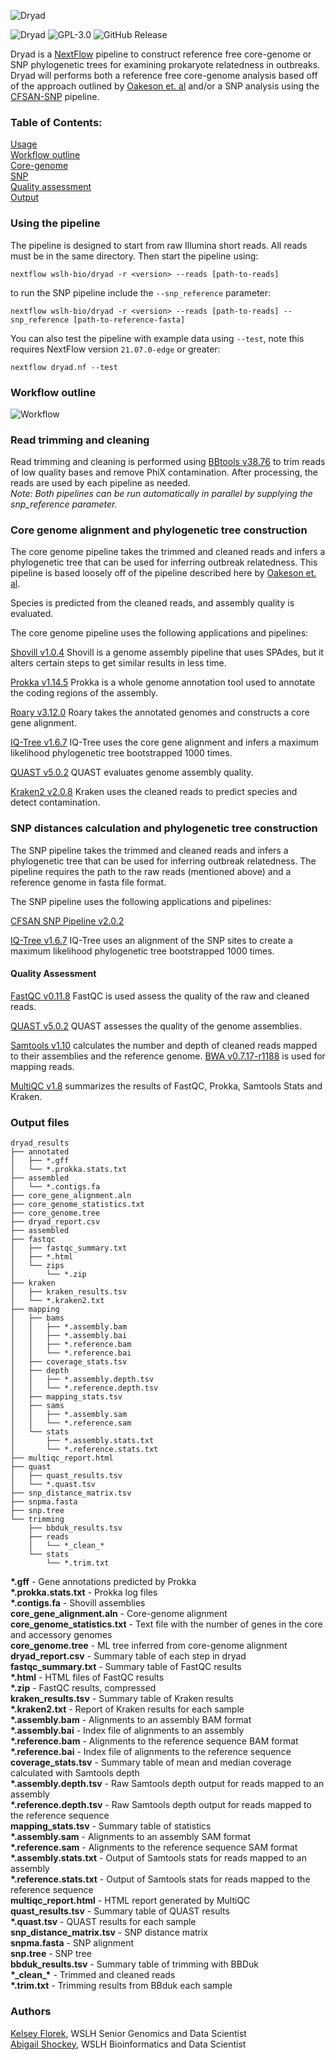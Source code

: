 ![Dryad](/assets/dryad_logo_250.png)

![Dryad](https://github.com/wslh-bio/dryad/actions/workflows/dryad_build.yml/badge.svg)
![GPL-3.0](https://img.shields.io/github/license/wslh-bio/dryad)
![GitHub Release](https://img.shields.io/github/release/wslh-bio/dryad)

Dryad is a [NextFlow](https://www.nextflow.io/) pipeline to construct reference free core-genome or SNP phylogenetic trees for examining prokaryote relatedness in outbreaks. Dryad will performs both a reference free core-genome analysis based off of the approach outlined by [Oakeson et. al](https://www.ncbi.nlm.nih.gov/pubmed/30158193) and/or a SNP analysis using the [CFSAN-SNP](https://snp-pipeline.readthedocs.io/en/latest/readme.html) pipeline.

### Table of Contents:
[Usage](#using-the-pipeline)  
[Workflow outline](#workflow-outline)  
[Core-genome](#core-genome-alignment-and-phylogenetic-tree-construction)  
[SNP](#snp-distances-calculation-and-phylogenetic-tree-construction)  
[Quality assessment](#quality-assessment)  
[Output](#output-files)  

### Using the pipeline
The pipeline is designed to start from raw Illumina short reads. All reads must be in the same directory. Then start the pipeline using:  
```
nextflow wslh-bio/dryad -r <version> --reads [path-to-reads]
```  
to run the SNP pipeline include the `--snp_reference` parameter:  
```
nextflow wslh-bio/dryad -r <version> --reads [path-to-reads] --snp_reference [path-to-reference-fasta]
```  

You can also test the pipeline with example data using `--test`, note this requires NextFlow version `21.07.0-edge` or greater:
```
nextflow dryad.nf --test
```

### Workflow outline

![Workflow](/assets/dryad_workflow_3.0.png)

### Read trimming and cleaning
Read trimming and cleaning is performed using [BBtools v38.76](https://jgi.doe.gov/data-and-tools/bbtools/) to trim reads of low quality bases and remove PhiX contamination. After processing, the reads are used by each pipeline as needed.  
*Note: Both pipelines can be run automatically in parallel by supplying the snp_reference parameter.*

### Core genome alignment and phylogenetic tree construction
The core genome pipeline takes the trimmed and cleaned reads and infers a phylogenetic tree that can be used for inferring outbreak relatedness. This pipeline is based loosely off of the pipeline described here by [Oakeson et. al](https://www.ncbi.nlm.nih.gov/pubmed/30158193).

Species is predicted from the cleaned reads, and assembly quality is evaluated.

The core genome pipeline uses the following applications and pipelines:

[Shovill v1.0.4](https://github.com/tseemann/shovill)
Shovill is a genome assembly pipeline that uses SPAdes, but it alters certain steps to get similar results in less time.

[Prokka v1.14.5](https://github.com/tseemann/prokka)
Prokka is a whole genome annotation tool used to annotate the coding regions of the assembly.

[Roary v3.12.0](https://github.com/sanger-pathogens/Roary)
Roary takes the annotated genomes and constructs a core gene alignment.

[IQ-Tree v1.6.7](http://www.iqtree.org/)
IQ-Tree uses the core gene alignment and infers a maximum likelihood phylogenetic tree bootstrapped 1000 times.

[QUAST v5.0.2](http://bioinf.spbau.ru/quast)
QUAST evaluates genome assembly quality.

[Kraken2 v2.0.8](https://ccb.jhu.edu/software/kraken2/)
Kraken uses the cleaned reads to predict species and detect contamination.

### SNP distances calculation and phylogenetic tree construction
The SNP pipeline takes the trimmed and cleaned reads and infers a phylogenetic tree that can be used for inferring outbreak relatedness. The pipeline requires the path to the raw reads (mentioned above) and a reference genome in fasta file format.

The SNP pipeline uses the following applications and pipelines:

[CFSAN SNP Pipeline v2.0.2](https://github.com/CFSAN-Biostatistics/snp-pipeline)

[IQ-Tree v1.6.7](http://www.iqtree.org/)
IQ-Tree uses an alignment of the SNP sites to create a maximum likelihood phylogenetic tree bootstrapped 1000 times.

#### Quality Assessment

[FastQC v0.11.8](https://www.bioinformatics.babraham.ac.uk/projects/fastqc/)
FastQC is used assess the quality of the raw and cleaned reads.

[QUAST v5.0.2](http://bioinf.spbau.ru/quast)
QUAST assesses the quality of the genome assemblies.

[Samtools v1.10](http://www.htslib.org/)
calculates the number and depth of cleaned reads mapped to their assemblies and the reference genome. [BWA v0.7.17-r1188](http://bio-bwa.sourceforge.net/) is used for mapping reads.

[MultiQC v1.8](https://multiqc.info/)
summarizes the results of FastQC, Prokka, Samtools Stats and Kraken.
### Output files
```
dryad_results
├── annotated
│   ├── *.gff
│   └── *.prokka.stats.txt
├── assembled
│   └── *.contigs.fa
├── core_gene_alignment.aln
├── core_genome_statistics.txt
├── core_genome.tree
├── dryad_report.csv
├── assembled
├── fastqc
│   ├── fastqc_summary.txt
│   ├── *.html
│   └── zips
│       └── *.zip
├── kraken
│   ├── kraken_results.tsv
│   └── *.kraken2.txt
├── mapping
│   ├── bams
│   │   ├── *.assembly.bam
│   │   ├── *.assembly.bai
│   │   ├── *.reference.bam
│   │   └── *.reference.bai
│   ├── coverage_stats.tsv
│   ├── depth
│   │   ├── *.assembly.depth.tsv
│   │   └── *.reference.depth.tsv
│   ├── mapping_stats.tsv
│   ├── sams
│   │   ├── *.assembly.sam
│   │   └── *.reference.sam
│   └── stats
│       ├── *.assembly.stats.txt
│       └── *.reference.stats.txt
├── multiqc_report.html
├── quast
│   ├── quast_results.tsv
│   └── *.quast.tsv
├── snp_distance_matrix.tsv
├── snpma.fasta
├── snp.tree
└── trimming
    ├── bbduk_results.tsv
    ├── reads
    │   └── *_clean_*    
    └── stats
        └── *.trim.txt
```
**\*.gff** - Gene annotations predicted by Prokka  
**\*.prokka.stats.txt** - Prokka log files  
**\*.contigs.fa** - Shovill assemblies  
**core_gene_alignment.aln** - Core-genome alignment  
**core_genome_statistics.txt** - Text file with the number of genes in the core and accessory genomes  
**core_genome.tree** - ML tree inferred from core-genome alignment  
**dryad_report.csv** - Summary table of each step in dryad  
**fastqc_summary.txt** - Summary table of FastQC results  
**\*.html** - HTML files of FastQC results  
**\*.zip** - FastQC results, compressed  
**kraken_results.tsv** - Summary table of Kraken results  
**\*.kraken2.txt** - Report of Kraken results for each sample  
**\*.assembly.bam** - Alignments to an assembly BAM format  
**\*.assembly.bai** - Index file of alignments to an assembly  
**\*.reference.bam**  - Alignments to the reference sequence BAM format  
**\*.reference.bai** - Index file of alignments to the reference sequence  
**coverage_stats.tsv** - Summary table of mean and median coverage calculated with Samtools depth  
**\*.assembly.depth.tsv** - Raw Samtools depth output for reads mapped to an assembly  
**\*.reference.depth.tsv** - Raw Samtools depth output for reads mapped to the reference sequence  
**mapping_stats.tsv** - Summary table of statistics   
**\*.assembly.sam** - Alignments to an assembly SAM format  
**\*.reference.sam** - Alignments to the reference sequence SAM format  
**\*.assembly.stats.txt** - Output of Samtools stats for reads mapped to an assembly  
**\*.reference.stats.txt** - Output of Samtools stats for reads mapped to the reference sequence  
**multiqc_report.html** - HTML report generated by MultiQC  
**quast_results.tsv** - Summary table of QUAST results  
**\*.quast.tsv** - QUAST results for each sample  
**snp_distance_matrix.tsv** - SNP distance matrix  
**snpma.fasta** - SNP alignment  
**snp.tree** - SNP tree  
**bbduk_results.tsv** - Summary table of trimming with BBDuk  
**\*\_clean\_\*** - Trimmed and cleaned reads  
**\*.trim.txt** - Trimming results from BBduk each sample  

### Authors
[Kelsey Florek](https://github.com/k-florek), WSLH Senior Genomics and Data Scientist  
[Abigail Shockey](https://github.com/AbigailShockey), WSLH Bioinformatics and Data Scientist

